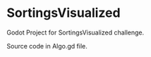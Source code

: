 # SortingsVisualized

Godot Project for SortingsVisualized challenge.

Source code in Algo.gd file.
